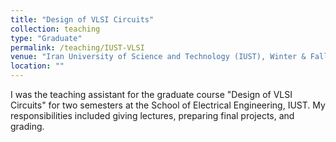 ```yaml
---
title: "Design of VLSI Circuits"
collection: teaching
type: "Graduate"
permalink: /teaching/IUST-VLSI
venue: "Iran University of Science and Technology (IUST), Winter & Fall 2019"
location: ""
---
```


I was the teaching assistant for the graduate course "Design of VLSI Circuits" for two semesters at the School of Electrical Engineering, IUST. My responsibilities included giving lectures, preparing final projects, and grading.

